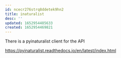```yaml
---
id: ncecr276strq8ddetek9hn2
title: inaturalist
desc: ''
updated: 1652954485633
created: 1652954469821
---
```



There is a pyinaturalist client for the API

https://pyinaturalist.readthedocs.io/en/latest/index.html


